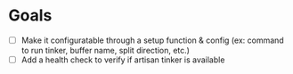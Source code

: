 
# Goals
- [ ] Make it configuratable through a setup function & config (ex: command to run tinker, buffer name, split direction, etc.)
- [ ] Add a health check to verify if artisan tinker is available
